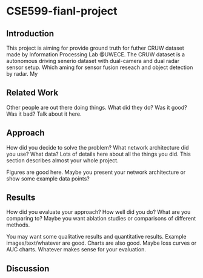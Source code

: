 # CSE599-fianl-project

## Introduction
This project is aiming for provide ground truth for futher CRUW dataset made by Information Processing Lab @UWECE. The CRUW dataset is a autonomous driving senerio dataset with dual-camera and dual radar sensor setup. Which aming for sensor fusion reseach and object detection by radar. My  

## Related Work

Other people are out there doing things. What did they do? Was it good? Was it bad? Talk about it here.

## Approach

How did you decide to solve the problem? What network architecture did you use? What data? Lots of details here about all the things you did. This section describes almost your whole project.

Figures are good here. Maybe you present your network architecture or show some example data points?

## Results

How did you evaluate your approach? How well did you do? What are you comparing to? Maybe you want ablation studies or comparisons of different methods.

You may want some qualitative results and quantitative results. Example images/text/whatever are good. Charts are also good. Maybe loss curves or AUC charts. Whatever makes sense for your evaluation.

## Discussion
